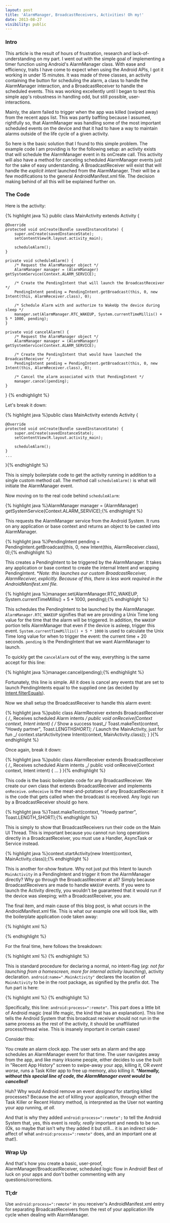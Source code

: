 ```yaml
---
layout: post
title: 'AlarmManager, BroadcastReceivers, Activities! Oh my!'
date: 2013-08-27
visibility: public
---
```


### Intro

This article is the result of hours of frustration, research and lack-of-understanding on my part. I went out with the simple goal of implementing a timer function using Android's AlarmManager class. With ease and efficiency, traits I have come to expect when using the Android APIs, I got it working in under 15 minutes. It was made of three classes, an activity containing the button for scheduling the alarm, a class to handle the AlarmManager interaction, and a BroadcastReceiver to handle the scheduled events. This was working excellently until I began to test this simple app's robustness in handling odd, but still possible, user-interactions.<!--break-->

Mainly, the alarm failed to trigger when the app was killed (swiped away) from the recent apps list. This was partly baffling because I assumed, rightfully so, that AlarmManager was handling some of the most important scheduled events on the device and that it had to have a way to maintain alarms outside of the life cycle of a given activity.

So here is the basic solution that I found to this simple problem. The example code I am providing is for the following setup: an activity exists that will schedule the AlarmManager event in its onCreate call. This activity will also have a method for canceling scheduled AlarmManager events just for the sake of easy understanding. A BroadcastReceiver will exist that will handle the *explicit intent* launched from the AlarmManager. Their will be a few modifications to the general AndroidManifest.xml file. The decision making behind of all this will be explained further on.

### The Code

Here is the activity:

{% highlight java %}
public class MainActivity extends Activity {

    @Override
    protected void onCreate(Bundle savedInstanceState) {
        super.onCreate(savedInstanceState);
        setContentView(R.layout.activity_main);

        scheduleAlarm();
    }

    private void scheduleAlarm() {
        /* Request the AlarmManager object */
        AlarmManager manager = (AlarmManager) getSystemService(Context.ALARM_SERVICE);

        /* Create the PendingIntent that will launch the BroadcastReceiver */
        PendingIntent pending = PendingIntent.getBroadcast(this, 0, new Intent(this, AlarmReceiver.class), 0);

        /* Schedule Alarm with and authorize to WakeUp the device during sleep */
        manager.set(AlarmManager.RTC_WAKEUP, System.currentTimeMillis() + 5 * 1000, pending);
    }

    private void cancelAlarm() {
        /* Request the AlarmManager object */
        AlarmManager manager = (AlarmManager) getSystemService(Context.ALARM_SERVICE);

        /* Create the PendingIntent that would have launched the BroadcastReceiver */
        PendingIntent pending = PendingIntent.getBroadcast(this, 0, new Intent(this, AlarmReceiver.class), 0);

        /* Cancel the alarm associated with that PendingIntent */
        manager.cancel(pending);
    }

}
{% endhighlight %}

Let's break it down:

{% highlight java %}public class MainActivity extends Activity {

    @Override
    protected void onCreate(Bundle savedInstanceState) {
        super.onCreate(savedInstanceState);
        setContentView(R.layout.activity_main);

        scheduleAlarm();
    }
    ...

}{% endhighlight %}

This is simply boilerplate code to get the activity running in addition to a single custom method call. The method call `scheduleAlarm()` is what will initiate the AlarmManager event.

Now moving on to the real code behind `scheduleAlarm`:

{% highlight java %}AlarmManager manager = (AlarmManager) getSystemService(Context.ALARM_SERVICE);{% endhighlight %}

This requests the AlarmManager service from the Android System. It runs on any application or base context and returns an object to be casted into AlarmManager.

{% highlight java %}PendingIntent pending = PendingIntent.getBroadcast(this, 0, new Intent(this, AlarmReceiver.class), 0);{% endhighlight %}

This creates a PendingIntent to be triggered by the AlarmManager. It takes any application or base context to create the internal Intent and wrapping PendingIntent. \*_Note: this launches our custom BroadcastReceiver, AlarmReceiver, explicitly. Because of this, there is less work required in the AndroidManifest.xml file._

{% highlight java %}manager.set(AlarmManager.RTC_WAKEUP, System.currentTimeMillis() + 5 \* 1000, pending);{% endhighlight %}

This schedules the PendingIntent to be launched by the AlarmManager. `AlarmManager.RTC_WAKEUP` signifies that we are providing a Unix Time long value for the time that the alarm will be triggered. In addition, the `WAKEUP` portion tells AlarmManager that even if the device is asleep, trigger this event. `System.currentTimeMillis() + 5 * 1000` is used to calculate the Unix Time long value for when to trigger the event: the current time + 20 seconds. `pending` is the PendingIntent that we want AlarmManager to launch.

To quickly get the `cancelAlarm` out of the way, everything is the same accept for this line:

{% highlight java %}manager.cancel(pending);{% endhighlight %}

Fortunately, this line is simple. All it does is cancel any events that are set to launch PendingIntents equal to the supplied one (as decided by [Intent.filterEquals][1]).

Now we shall setup the BroadcastReceiver to handle this alarm event:

{% highlight java %}public class AlarmReceiver extends BroadcastReceiver {
/_ Receives scheduled Alarm intents _/
public void onReceive(Context context, Intent intent) {
/_ Show a success toast_/
Toast.makeText(context, "Howdy partner", Toast.LENGTH*SHORT);
/* Launch the MainActivity, just for fun \_/
context.startActivity(new Intent(context, MainActivity.class));
}
}{% endhighlight %}

Once again, break it down:

{% highlight java %}public class AlarmReceiver extends BroadcastReceiver {
/_ Receives scheduled Alarm intents _/
public void onReceive(Context context, Intent intent) {
...
}
}{% endhighlight %}

This code is the basic boilerplate code for any BroadcastReceiver. We create our own class that extends BroadcastReceiver and implements `onReceive`. `onReceive` is the meat-and-potatoes of any BroadcastReceiver: it is the code that gets called when the broadcast is received. Any logic run by a BroadcastReceiver should go here.

{% highlight java %}Toast.makeText(context, "Howdy partner", Toast.LENGTH_SHORT);{% endhighlight %}

This is simply to show that BroadcastReceivers run their code on the Main UI Thread. This is important because you cannot run long operations directly in a BroadcastReceiver, you must use a Handler, AsyncTask or Service instead.

{% highlight java %}context.startActivity(new Intent(context, MainActivity.class));{% endhighlight %}

This is another for-show feature. Why not just put this Intent to launch `MainActivity` in a PendingIntent and trigger it from the AlarmManager directly? Why go through the BroadcastReceiver at all? Simply because BroadcastReceivers are made to handle `WAKEUP` events. If you were to launch the Activity directly, you wouldn't be guaranteed that it would run if the device was sleeping; with a BroadcastReceiver, you are.

The final item, and main cause of this blog post, is what occurs in the AndroidManifest.xml file. This is what our example one will look like, with the boilerplate application code taken away:

{% highlight xml %}<activity android:name=".MainActivity">
</activity>

<receiver android:name=".AlarmReceiver" android:process=":remote">
</receiver>{% endhighlight %}

For the final time, here follows the breakdown:

{% highlight xml %}<activity android:name=".MainActivity">
</activity>{% endhighlight %}

This is standard procedure for declaring a normal, no intent-flag (_eg: not for launching from a homescreen, more for internal activity launching_), activity declaration. `android:name=".MainActivity"` declares the location of `MainActivity` to be in the root package, as signified by the prefix dot. The fun part is here:

{% highlight xml %}<receiver android:name=".AlarmReceiver" android:process=":remote">
</receiver>{% endhighlight %}

Specifically, this line: `android:process=":remote"`. This part does a little bit of Android magic (real life magic, the kind that has an explanation). This line tells the Android System that this broadcast receiver should not run in the same process as the rest of the activity, it should be unaffiliated process/thread wise. This is insanely important in certain cases!

Consider this:

You create an alarm clock app. The user sets an alarm and the app schedules an AlarmManager event for that time. The user navigates away from the app, and like many irksome people, either decides to use the built in "Recent App History" screen to swipe-away your app, killing it, OR _event worse_, runs a Task Killer app to free up memory, also killing it. \***_Normally, without this special line of code, the AlarmManager event would be cancelled!_**

Huh? Why would Android remove an event *designed* for starting killed processes? Because the act of killing your application, through either the Task Killer or Recent History method, is interpreted as the User not wanting your app running, *at all.*

And that is why they added `android:process=":remote";` to tell the Android System that, yes, this event is _really, really_ important and needs to be run. (Ok, so maybe that isn't why they added it but still... it is an indirect side-affect of what `android:process=":remote"` does, and an important one at that!).

### Wrap Up

And that's how you create a basic, user-proof, AlarmManager/BroadcastReceiver, scheduled logic flow in Android! Best of luck on your apps and don't bother commenting with any questions/corrections.

### Tl;dr

Use `android:process=":remote"` in you receiver's AndroidManifest.xml entry for separating BroadcastReceivers from the rest of your application life cycle when dealing with AlarmManager.

[1]: http://developer.android.com/reference/android/content/Intent.html#filterEquals(android.content.Intent)
